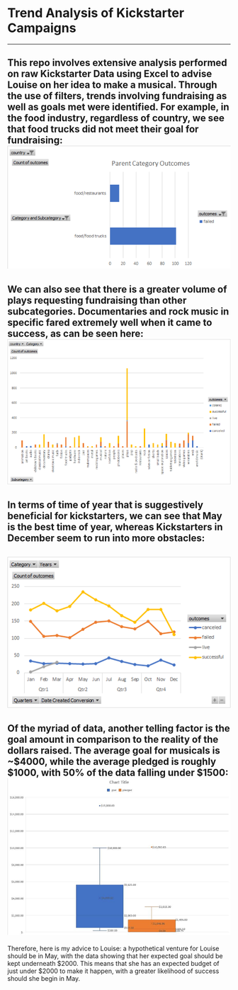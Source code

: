# Trend Analysis of Kickstarter Campaigns
---
This repo involves extensive analysis performed on raw Kickstarter Data using Excel to advise Louise on her idea to make a musical. Through the use of filters, trends involving fundraising as well as goals met were identified. For example, in the food industry, regardless of country, we see that food trucks did not meet their goal for fundraising: ![chart](chart.png) 
---
We can also see that there is a greater volume of plays requesting fundraising than other subcategories. Documentaries and rock music in specific fared extremely well when it came to success, as can be seen here: ![chart](chart4.png)
---
In terms of time of year that is suggestively beneficial for kickstarters, we can see that May is the best time of year, whereas Kickstarters in December seem to run into more obstacles:
---
![chart](chart2.png)
---
Of the myriad of data, another telling factor is the goal amount in comparison to the reality of the dollars raised. The average goal for musicals is ~$4000, while the average pledged is roughly $1000, with 50% of the data falling under $1500: ![chart](chart3.JPG)
---
Therefore, here is my advice to Louise: a hypothetical venture for Louise should be in May, with the data showing that her expected goal should be kept underneath $2000. This means that she has an expected budget of just under $2000 to make it happen, with a greater likelihood of success should she begin in May.
